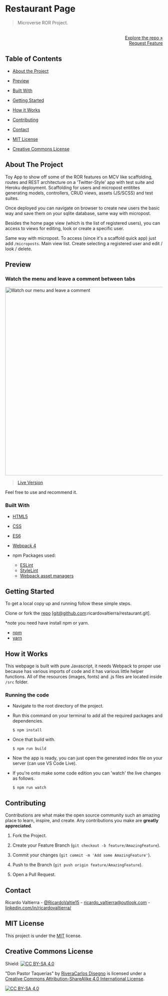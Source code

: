 # Restaurant Page

> Microverse ROR Project.

<p align="right">
  <br>
  <a href="https://github.com/ricardovaltierra/toy-demo-app">Explore the repo »</a>
  <br>
  <a href="https://github.com/ricardovaltierra/toy-demo-app/issues">Request Feature</a>
</p>

## Table of Contents

* [About the Project](#about-the-project)

* [Preview](#preview)

* [Built With](#built-with)

* [Getting Started](#getting-started)

* [How it Works](#how-it-works)

* [Contributing](#contributing)

* [Contact](#contact)

* [MIT License](#mit-license)

* [Creative Commons License](#creative-commons-license)


## About The Project

Toy App to show off some of the ROR features on MCV like scaffolding, routes and REST architecture on a 'Twitter-Style' app with test suite and Heroku deployment. Scaffolding for users and micropost entitites generating models, controllers, CRUD views, assets (JS/SCSS) and test suites.

Once deployed you can navigate on browser to create new users the basic way and save them on your sqlite database, same way with micropost.

Besides the home page view (which is the list of registered users), you can access to views for editing, look or create a specific user.

Same way with micropost. To access (since it's a scaffold quick app) just add `/microposts`. Main view list. Create selecting a registered user and edit / look / delete.

## Preview
### Watch the menu and leave a comment between tabs
<img src="./src/assets/img/usage_1.gif" alt="Watch our menu and leave a comment" width="600" />

> [Live Version](https://restaurant-clone.netlify.app/)

Feel free to use and recommend it.

### Built With

* [HTML5](https://developer.mozilla.org/es/docs/HTML/HTML5)

* [CSS](https://developer.mozilla.org/en-US/docs/Web/CSS)

* [ES6](https://es6.io/)

* [Webpack 4](https://webpack.js.org/)

* npm Packages used:
    * [ESLint](https://eslint.org/)
    * [StyleLint](https://stylelint.io/)
    * [Webpack asset managers](https://webpack.js.org/guides/asset-management/)

## Getting Started

To get a local copy up and running follow these simple steps.

Clone or fork the <a href="https://github.com/ricardovaltierra/restaurant">repo</a> [git@github.com:ricardovaltierra/restaurant.git].

*note you need have install npm or yarn.
* [npm](https://www.npmjs.com/get-npm)
* [yarn](https://classic.yarnpkg.com/en/docs/install)

## How it Works

This webpage is built with pure Javascript, it needs Webpack to proper use because has various imports of code and it has various little helper functions. All of the resources (images, fonts) and .js files are located inside `/src` folder.

### Running the code

*   Navigate to the root directory of the project.

*   Run this command on your terminal to add all the required packages and dependencies.
    ```
    $ npm install
    ```
*   Once that build with.
    ```
    $ npm run build
    ```
*   Now the app is ready, you can just open the generated index file on your server (can use VS Code Live).
   
*   If you're onto make some code edition you can 'watch' the live changes as follows.
    ```
    $ npm run watch
    ```    
   
## Contributing

Contributions are what make the open source community such an amazing place to learn, inspire, and create. Any contributions you make are **greatly appreciated**.

1. Fork the Project.

2. Create your Feature Branch (`git checkout -b feature/AmazingFeature`).

3. Commit your changes (`git commit -m 'Add some AmazingFeature'`).

4. Push to the Branch (`git push origin feature/AmazingFeature`).

5. Open a Pull Request.

## Contact

Ricardo Valtierra - [@RicardoValtie15](https://twitter.com/RicardoValtie15) - ricardo_valtierra@outlook.com  - [linkedin.com/in/ricardovaltierra/](https://www.linkedin.com/in/ricardovaltierra/)

## MIT License

This project is under the [MIT](LICENSE) license.

## Creative Commons License

Shield: [![CC BY-SA 4.0][cc-by-sa-shield]][cc-by-sa]

"Don Pastor Taquerías" by [RiveraCarlos Disegno](https://www.behance.net/riveracarlos) is licensed under a [Creative Commons Attribution-ShareAlike 4.0
International License][cc-by-sa].

[![CC BY-SA 4.0][cc-by-sa-image]][cc-by-sa]

[cc-by-sa]: http://creativecommons.org/licenses/by-sa/4.0/
[cc-by-sa-image]: https://licensebuttons.net/l/by-sa/4.0/88x31.png
[cc-by-sa-shield]: https://img.shields.io/badge/License-CC%20BY--SA%204.0-lightgrey.svg

